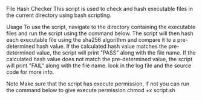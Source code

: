 File Hash Checker
This script is used to check and hash executable files in the current directory using bash scripting.

Usage
To use the script, navigate to the directory containing the executable files and run the script using the command below. The script will then hash each executable file using the sha256 algorithm and compare it to a pre-determined hash value. If the calculated hash value matches the pre-determined value, the script will print "PASS" along with the file name. If the calculated hash value does not match the pre-determined value, the script will print "FAIL" along with the file name.
look in the log file and the source code for more info.

Note
Make sure that the script has execute permission, if not you can run the command below to give execute permission
chmod +x script.sh
